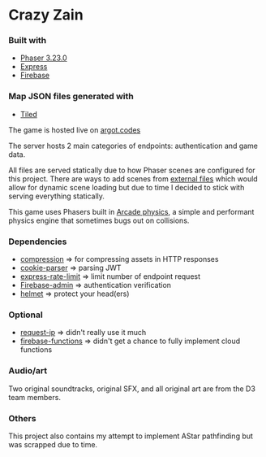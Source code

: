 # Crazy Zain

### Built with

- [Phaser 3.23.0](https://phaser.io/download/stable)
- [Express](https://www.npmjs.com/package/express)
- [Firebase](https://www.npmjs.com/package/firebase)

### Map JSON files generated with

- [Tiled](https://www.mapeditor.org/)

The game is hosted live on [argot.codes](argot.codes)

The server hosts 2 main categories of endpoints: authentication and game data.

All files are served statically due to how Phaser scenes are configured for this project. There are ways to add scenes from [external files](https://rexrainbow.github.io/phaser3-rex-notes/docs/site/scenemanager/) which would allow for dynamic scene loading but due to time I decided to stick with serving everything statically.

This game uses Phasers built in [Arcade physics](https://photonstorm.github.io/phaser3-docs/Phaser.Physics.Arcade.ArcadePhysics.html), a simple and performant physics engine that sometimes bugs out on collisions.

### Dependencies

- [compression](https://www.npmjs.com/package/compression) => for compressing assets in HTTP responses
- [cookie-parser](https://www.npmjs.com/package/cookie-parser) => parsing JWT
- [express-rate-limit](https://www.npmjs.com/package/express-rate-limit) => limit number of endpoint request
- [Firebase-admin](https://www.npmjs.com/package/firebase-admin) => authentication verification
- [helmet](https://www.npmjs.com/package/helmet) => protect your head(ers)

### Optional

- [request-ip](https://www.npmjs.com/package/request-ip) => didn't really use it much
- [firebase-functions](https://www.npmjs.com/package/firebase-functions) => didn't get a chance to fully implement cloud functions

### Audio/art

Two original soundtracks, original SFX, and all original art are from the D3 team members.

### Others

This project also contains my attempt to implement AStar pathfinding but was scrapped due to time.
